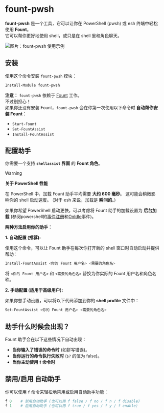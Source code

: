 # fount-pwsh

**fount-pwsh** 是一个工具，它可以让你在 PowerShell (pwsh) 或 esh 终端中轻松使用 **Fount**。  
它可以帮你更好地使用 shell，或只是在 shell 里和角色聊天。

![图片：fount-pwsh 使用示例](https://github.com/user-attachments/assets/93afee48-93d4-42c7-a5e0-b7f5c93bdee9)

## 安装

使用这个命令安装 `fount-pwsh` 模块：

```powershell
Install-Module fount-pwsh
```

**注意：**  `fount-pwsh` 依赖于 [Fount](https://github.com/steve02081504/fount) 工作。  
不过别担心！  
如果你还没有安装 Fount，`fount-pwsh` 会在你第一次使用以下命令时 **自动帮你安装 Fount**：

- `Start-Fount`
- `Set-FountAssist`
- `Install-FountAssist`

## 配置助手

你需要一个支持 **`shellassist` 界面** 的 **Fount 角色**。  

> [!WARNING]
> **关于 PowerShell 性能**
>
> 在 PowerShell 中，加载 Fount 助手平均需要 **大约 600 毫秒**。 这可能会稍微影响你的 shell 启动速度。 (对于 esh 来说，加载是 **瞬间的**。)
>
> 如果你希望 PowerShell 启动更快，可以考虑将 Fount 助手的加载设置为 **后台加载** (参阅powershell的[事件注册](https://learn.microsoft.com/powershell/module/microsoft.powershell.utility/register-engineevent?view=powershell-7.5)和[OnIdle](https://learn.microsoft.com/dotnet/api/system.management.automation.psengineevent.onidle?view=powershellsdk-7.4.0)事件)。  

**两种方法启用你的助手：**

**1. 自动配置 (推荐):**

使用这个命令，可以让 Fount 助手在每次你打开新的 shell 窗口时自动启动并提供帮助：

```powershell
Install-FountAssist <你的 Fount 用户名> <需要的角色名>
```

将 `<你的 Fount 用户名>` 和 `<需要的角色名>` 替换为你实际的 Fount 用户名和角色名称。

**2. 手动配置 (适用于高级用户):**

如果你想手动设置，可以将以下代码添加到你的 **shell profile** 文件中：

```powershell
Set-FountAssist <你的 Fount 用户名> <需要的角色名>
```

## 助手什么时候会出现？

Fount 助手会在以下这些情况下自动出现：

- **当你输入了错误的命令时** (如拼写错误)。
- **当你运行的命令执行失败时** (`$?` 的值为 false)。
- **当你主动使用 `f` 命令时**

## 禁用/启用 自动助手

你可以使用 `f` 命令来轻松地禁用或启用自动助手功能：

```powershell
f 0    # 禁用自动助手 (也可以用 f false / f no / f n / f disable)
f 1    # 启用自动助手 (也可以用 f true / f yes / f y / f enable)
```
